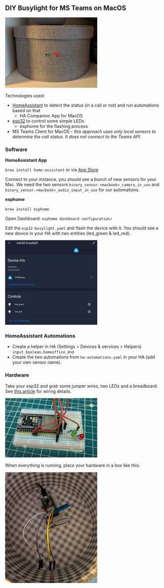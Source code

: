 ##  DIY Busylight for MS Teams on MacOS

<img src="./img/busylight_3.jpg" width="300" />

Technologies used:

- [HomeAssistant](https://www.home-assistant.io/) to detect the status (in a call or not) and run automations based on that
  - HA Companion App for MacOS
- [esp32](https://www.espressif.com/en/products/socs/esp32) to control some simple LEDs
  - esphome for the flashing process
- MS Teams Client for MacOS - *this approach uses only local sensors to determine the call status. It does not connect to the Teams API*.

### Software
**HomeAssistant App**

`brew install home-assistant` or via [App Store](https://apps.apple.com/us/app/home-assistant/id1099568401)

Connect to your instance, you should see a bunch of new sensors for your Mac. We need the two sensors `binary_sensor.<macbook>_camera_in_use` and `binary_sensor.<macbook>_audio_input_in_use` for our automations.

**esphome**

`brew install esphome`

Open Dashboard: `esphome dashboard configuration/`

Edit the `esp32-busylight.yaml` and flash the device with it. You should see a new device in your HA with two entities (led_green & led_red).

<img src="./img/esp32_ha_device.png" width="300" />

### HomeAssistant Automations
- Create a helper in HA (Settings > Devices & services > Helpers) `input_boolean.homeoffice_dnd`
- Create the two automations from `ha-automations.yaml` in your HA (add your own sensor name).

### Hardware
Take your esp32 and grab some jumper wires, two LEDs and a breadboard. See [this article](https://esp32io.com/tutorials/esp32-blink-multiple-led) for wiring details.

<img src="./img/busylight_1.jpg" width="300" />

When everything is running, place your hardware in a box like this:

<img src="./img/busylight_2.jpg" width="300" />
